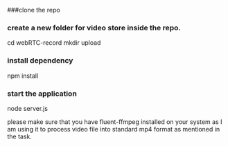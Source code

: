 ###clone the repo

### create a new folder for video store inside the repo.
cd webRTC-record
mkdir upload

### install dependency

npm install

### start the application

node server.js

please make sure that you have fluent-ffmpeg installed on your system as I am using it to process video file into standard mp4 format as mentioned in the task.

